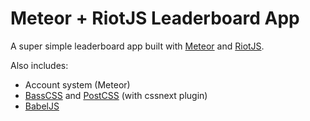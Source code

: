 # Meteor + RiotJS Leaderboard App

A super simple leaderboard app built with [Meteor](https://www.meteor.com/) and [RiotJS](https://muut.com/riotjs/).

Also includes:

* Account system (Meteor)
* [BassCSS](http://www.basscss.com/) and [PostCSS](https://github.com/postcss/postcss) (with cssnext plugin)
* [BabelJS](https://babeljs.io/)